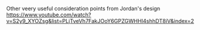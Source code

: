 Other veery useful consideration points from Jordan's design
https://www.youtube.com/watch?v=S2y9_XYOZsg&list=PLjTveVh7FakJOoY6GPZGWHHl4shhDT8iV&index=2


